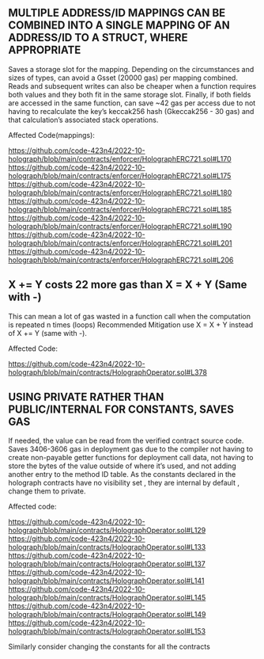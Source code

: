 ## MULTIPLE ADDRESS/ID MAPPINGS CAN BE COMBINED INTO A SINGLE MAPPING OF AN ADDRESS/ID TO A STRUCT, WHERE APPROPRIATE

Saves a storage slot for the mapping. Depending on the circumstances and sizes of types, can avoid a Gsset (20000 gas) per
mapping combined. Reads and subsequent writes can also be cheaper when a function requires both values and they both fit in 
the same storage slot. Finally, if both fields are accessed in the same function, can save ~42 gas per access due to not having
to recalculate the key’s keccak256 hash (Gkeccak256 - 30 gas) and that calculation’s associated stack operations.

Affected Code(mappings):

https://github.com/code-423n4/2022-10-holograph/blob/main/contracts/enforcer/HolographERC721.sol#L170
https://github.com/code-423n4/2022-10-holograph/blob/main/contracts/enforcer/HolographERC721.sol#L175
https://github.com/code-423n4/2022-10-holograph/blob/main/contracts/enforcer/HolographERC721.sol#L180
https://github.com/code-423n4/2022-10-holograph/blob/main/contracts/enforcer/HolographERC721.sol#L185
https://github.com/code-423n4/2022-10-holograph/blob/main/contracts/enforcer/HolographERC721.sol#L190
https://github.com/code-423n4/2022-10-holograph/blob/main/contracts/enforcer/HolographERC721.sol#L201
https://github.com/code-423n4/2022-10-holograph/blob/main/contracts/enforcer/HolographERC721.sol#L206

##   X += Y costs 22 more gas than X = X + Y (Same with -)

This can mean a lot of gas wasted in a function call when the computation is repeated n times (loops)
Recommended Mitigation
use X = X + Y instead of X += Y (same with -).

Affected Code:

https://github.com/code-423n4/2022-10-holograph/blob/main/contracts/HolographOperator.sol#L378

## USING PRIVATE RATHER THAN PUBLIC/INTERNAL FOR CONSTANTS, SAVES GAS

If needed, the value can be read from the verified contract source code. Saves 3406-3606 gas in deployment gas due to the
compiler not having to create non-payable getter functions for deployment call data, not having to store the bytes of the value
outside of where it’s used, and not adding another entry to the method ID table.
As the constants declared in the holograph contracts have no visibility set , they are internal by default , change them to private.

Affected code:

https://github.com/code-423n4/2022-10-holograph/blob/main/contracts/HolographOperator.sol#L129
https://github.com/code-423n4/2022-10-holograph/blob/main/contracts/HolographOperator.sol#L133
https://github.com/code-423n4/2022-10-holograph/blob/main/contracts/HolographOperator.sol#L137
https://github.com/code-423n4/2022-10-holograph/blob/main/contracts/HolographOperator.sol#L141
https://github.com/code-423n4/2022-10-holograph/blob/main/contracts/HolographOperator.sol#L145
https://github.com/code-423n4/2022-10-holograph/blob/main/contracts/HolographOperator.sol#L149
https://github.com/code-423n4/2022-10-holograph/blob/main/contracts/HolographOperator.sol#L153

Similarly consider changing the constants for all the contracts

